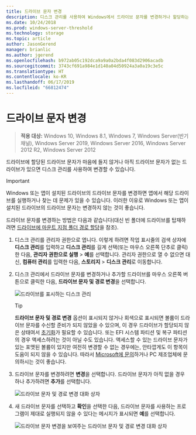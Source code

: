 ```yaml
---
title: 드라이브 문자 변경
description: 디스크 관리를 사용하여 Windows에서 드라이브 문자를 변경하거나 할당하는 방법.
ms.date: 10/24/2018
ms.prod: windows-server-threshold
ms.technology: storage
ms.topic: article
author: JasonGerend
manager: brianlic
ms.author: jgerend
ms.openlocfilehash: b972ab05c192dca9a9a0a2bda4f083d2906acadb
ms.sourcegitcommit: 3743cf691a984e1d140a04d50924a3a0a19c3e5c
ms.translationtype: HT
ms.contentlocale: ko-KR
ms.lasthandoff: 06/17/2019
ms.locfileid: "66812474"
---
```

# <a name="change-a-drive-letter"></a>드라이브 문자 변경

> **적용 대상:** Windows 10, Windows 8.1, Windows 7, Windows Server(반기 채널), Windows Server 2019, Windows Server 2016, Windows Server 2012 R2, Windows Server 2012

드라이브에 할당된 드라이브 문자가 마음에 들지 않거나 아직 드라이브 문자가 없는 드라이브가 있으면 디스크 관리를 사용하여 변경할 수 있습니다.

> [!IMPORTANT]
> Windows 또는 앱이 설치된 드라이브의 드라이브 문자를 변경하면 앱에서 해당 드라이브를 실행하거나 찾는 데 문제가 있을 수 있습니다. 이러한 이유로 Windows 또는 앱이 설치된 드라이브의 드라이브 문자는 변경하지 않는 것이 좋습니다.

드라이브 문자를 변경하는 방법은 다음과 같습니다(대신 빈 폴더에 드라이브를 탑재하려면 [드라이브에 마운트 지점 폴더 경로 할당](assign-a-mount-point-folder-path-to-a-drive.md)을 참조).

1. 디스크 관리를 관리자 권한으로 엽니다. 
    이렇게 하려면 작업 표시줄의 검색 상자에 **디스크 관리**를 입력하고 **디스크 관리**를 길게 선택(또는 마우스 오른쪽 단추로 클릭)한 다음, **관리자 권한으로 실행** > **예**를 선택합니다. 관리자 권한으로 열 수 없으면 대신, **컴퓨터 관리**를 입력한 다음, **스토리지** > **디스크 관리**로 이동합니다.
1. 디스크 관리에서 드라이브 문자를 변경하거나 추가할 드라이브를 마우스 오른쪽 버튼으로 클릭한 다음, **드라이브 문자 및 경로 변경**을 선택합니다.

    ![드라이브를 표시하는 디스크 관리](media/change-drive-letter.png)
    > [!TIP]
    > **드라이브 문자 및 경로 변경** 옵션이 표시되지 않거나 회색으로 표시되면 볼륨이 드라이브 문자를 수신할 준비가 되지 않았을 수 있으며, 이 경우 드라이브가 할당되지 않은 상태여서 [초기화](initialize-new-disks.md)가 필요할 수 있습니다. 또는 EFI 시스템 파티션 및 복구 파티션의 경우 액세스하려는 것이 아닐 수도 있습니다. 액세스할 수 있는 드라이브 문자가 있는 포맷된 볼륨이 있지만 여전히 변경할 수 없는 경우에는, 안타깝게도 이 항목이 도움이 되지 않을 수 있습니다. 따라서 [Microsoft에 문의](https://support.microsoft.com/contactus/)하거나 PC 제조업체에 문의하시는 것이 좋습니다.

1. 드라이브 문자를 변경하려면 **변경**을 선택합니다. 드라이브 문자가 아직 없을 경우 하나 추가하려면 **추가**를 선택합니다.

    ![드라이브 문자 및 경로 변경 대화 상자](media/change-drive-letter2.png)
1. 새 드라이브 문자를 선택하고 **확인**을 선택한 다음, 드라이브 문자를 사용하는 프로그램이 제대로 실행되지 않을 수 있다는 메시지가 표시되면 **예**를 선택합니다.

    ![드라이브 문자 변경을 보여주는 드라이브 문자 및 경로 변경 대화 상자](media/change-drive-letter3.png)